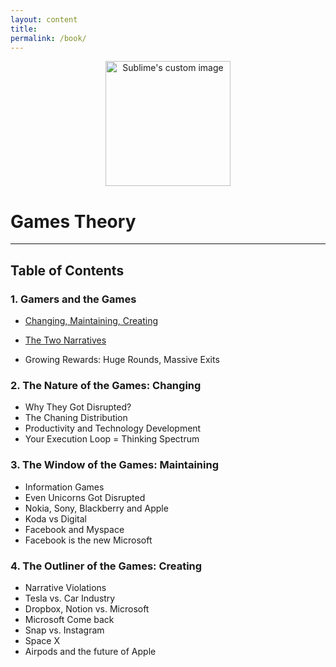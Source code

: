 ```yaml
---
layout: content
title: 
permalink: /book/
---
```


<p align="center">
  <img width="200" height="200" src="https://i.imgur.com/oNNIQn2.png" alt="Sublime's custom image"/>
</p>


# Games Theory

---

## Table of Contents

### 1. Gamers and the Games

- [Changing, Maintaining, Creating](https://gamestheory.substack.com/p/coming-soon)

- [The Two Narratives](https://gamestheory.substack.com/publish/post/90024)

- Growing Rewards: Huge Rounds, Massive Exits

### 2. The Nature of the Games: Changing

- Why They Got Disrupted?
- The Chaning Distribution
- Productivity and Technology Development
- Your Execution Loop = Thinking Spectrum


### 3. The Window of the Games: Maintaining 

- Information Games
- Even Unicorns Got Disrupted
- Nokia, Sony, Blackberry and Apple
- Koda vs Digital
- Facebook and Myspace
- Facebook is the new Microsoft


### 4. The Outliner of the Games: Creating

- Narrative Violations
- Tesla vs. Car Industry
- Dropbox, Notion vs. Microsoft
- Microsoft Come back
- Snap vs. Instagram
- Space X
- Airpods and the future of Apple


